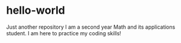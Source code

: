 # hello-world
Just another repository 
I am a second year Math and its applications student. I am here to practice my coding skills!
